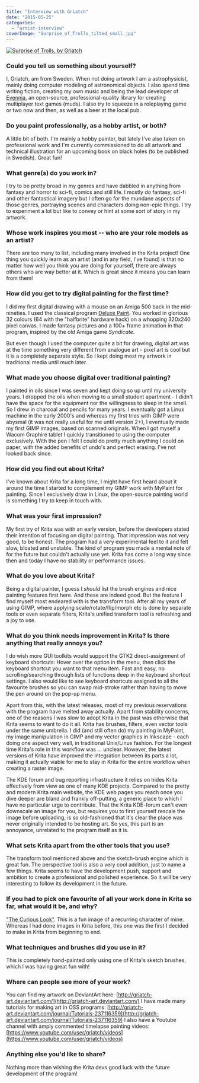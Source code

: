 ```yaml
---
title: "Interview with Griatch"
date: "2015-05-25"
categories: 
  - "artist-interview"
coverImage: "Surprise_of_Trolls_tilted_small.jpg"
---
```


[![Surprise of Trolls, by Griatch](/images/posts/2015/Surprise_of_Trolls_tilted_small.jpg)](/images/posts/2015/Surprise_of_Trolls_tilted_small.jpg)

### Could you tell us something about yourself?

I, Griatch, am from Sweden. When not doing artwork I am a astrophysicist, mainly doing computer modeling of astronomical objects. I also spend time writing fiction, creating my own music and being the lead developer of [Evennia](http://www.evennia.com/ "Evennia"), an open-source, professional-quality library for creating multiplayer text games (muds). I also try to squeeze in a roleplaying game or two now and then, as well as a beer at the local pub.

### Do you paint professionally, as a hobby artist, or both?

A little bit of both. I'm mainly a hobby painter, but lately I've also taken on professional work and I'm currently commissioned to do all artwork and technical illustration for an upcoming book on black holes (to be published in Swedish). Great fun!

### What genre(s) do you work in?

I try to be pretty broad in my genres and have dabbled in anything from fantasy and horror to sci-fi, comics and still life. I mostly do fantasy, sci-fi and other fantastical imagery but I often go for the mundane aspects of those genres, portraying scenes and characters doing non-epic things. I try to experiment a lot but like to convey or hint at some sort of story in my artwork.

### Whose work inspires you most -- who are your role models as an artist?

There are too many to list, including many involved in the Krita project! One thing you quickly learn as an artist (and in any field, I've found) is that no matter how well you think you are doing for yourself, there are always others who are way better at it. Which is great since it means you can learn from them!

### How did you get to try digital painting for the first time?

I did my first digital drawing with a mouse on an Amiga 500 back in the mid-nineties. I used the classical program [Deluxe Paint](http://en.wikipedia.org/wiki/Deluxe_Paint "Deluxe Paint on Wikipedia"). You worked in glorious 32 colours (64 with the "halfbrite" hardware hack) on a whopping 320x240 pixel canvas. I made fantasy pictures and a 100+ frame animation in that program, inspired by the old Amiga game _Syndicate_.

But even though I used the computer quite a bit for drawing, digital art was at the time something very different from analogue art - pixel art is cool but it is a completely separate style. So I kept doing most my artwork in traditional media until much later.

### What made you choose digital over traditional painting?

I painted in oils since I was seven and kept doing so up until my university years. I dropped the oils when moving to a small student apartment - I didn't have the space for the equipment nor the willingness to sleep in the smell. So I drew in charcoal and pencils for many years. I eventually got a Linux machine in the early 2000's and whereas my first tries with GIMP were abysmal (it was not really useful for me until version 2+), I eventually made my first GIMP images, based on scanned originals. When I got myself a Wacom Graphire tablet I quickly transitioned to using the computer exclusively. With the pen I felt I could do pretty much anything I could on paper, with the added benefits of undo's and perfect erasing. I've not looked back since.

### How did you find out about Krita?

I've known about Krita for a long time, I might have first heard about it around the time I started to complement my GIMP work with MyPaint for painting. Since I exclusively draw in Linux, the open-source painting world is something I try to keep in touch with.

### What was your first impression?

My first try of Krita was with an early version, before the developers stated their intention of focusing on digital painting. That impression was not very good, to be honest. The program had a very experimental feel to it and felt slow, bloated and unstable. The kind of program you made a mental note of for the future but couldn't actually use yet. Krita has come a long way since then and today I have no stability or performance issues.

### What do you love about Krita?

Being a digital painter, I guess I _should_ list the brush engines and nice painting features first here. And these are indeed good. But the feature I find myself most endeared with is the transform tool. After all my years of using GIMP, where applying scale/rotate/flip/morph etc is done by separate tools or even separate filters, Krita's unified transform tool is refreshing and a joy to use.

### What do you think needs improvement in Krita? Is there anything that really annoys you?

I do wish more GUI toolkits would support the GTK2 direct-assignment of keyboard shortcuts: Hover over the option in the menu, then click the keyboard shortcut you want to that menu item. Fast and easy, no scrolling/searching through lists of functions deep in the keyboard shortcut settings. I also would like to see keyboard shortcuts assigned to all the favourite brushes so you can swap mid-stroke rather than having to move the pen around on the pop-up menu.

Apart from this, with the latest releases, most of my previous reservations with the program have melted away actually. Apart from stability concerns, one of the reasons I was slow to adopt Krita in the past was otherwise that Krita seems to want to do it all. Krita has brushes, filters, even vector tools under the same umbrella. I did (and still often do) my painting in MyPaint, my image manipulation in GIMP and my vector graphics in Inkscape - each doing one aspect very well, in traditional Unix/Linux fashion. For the longest time Krita's role in this workflow was ... unclear. However, the latest versions of Krita have improved the integration between its parts a lot, making it actually viable for me to stay in Krita for the entire workflow when creating a raster image.

The KDE forum and bug reporting infrastructure it relies on hides Krita effectively from view as one of many KDE projects. Compared to the pretty and modern Krita main website, the KDE web pages you reach once you dive deeper are bland and frankly off-putting, a generic place to which I have no particular urge to contribute. That the Krita KDE-forum can't even downscale an image for you, but requires you to first yourself rescale the image before uploading, is so old-fashioned that it's clear the place was never originally intended to be hosting art. So yes, this part is an annoyance, unrelated to the program itself as it is.

### What sets Krita apart from the other tools that you use?

The transform tool mentioned above and the sketch-brush engine which is great fun. The perspective tool is also a very cool addition, just to name a few things. Krita seems to have the development push, support and ambition to create a professional and polished experience. So it will be very interesting to follow its development in the future.

### If you had to pick one favourite of all your work done in Krita so far, what would it be, and why?

["The Curious Look"](http://griatch-art.deviantart.com/art/The-curious-look-479438077 "The Curious Look"). This is a fun image of a recurring character of mine. Whereas I had done images in Krita before, this one was the first I decided to make in Krita from beginning to end.

### What techniques and brushes did you use in it?

This is completely hand-painted only using one of Krita's sketch brushes, which I was having great fun with!

### Where can people see more of your work?

You can find my artwork on DeviantArt here: [http://griatch-art.deviantart.com/](http://griatch-art.deviantart.com/) I have made many tutorials for making art in OSS programs: [http://griatch-art.deviantart.com/journal/Tutorials-237116359](http://griatch-art.deviantart.com/journal/Tutorials-237116359) I also have a Youtube channel with amply commented timelapse painting videos: [https://www.youtube.com/user/griatch/videos](https://www.youtube.com/user/griatch/videos)

### Anything else you'd like to share?

Nothing more than wishing the Krita devs good luck with the future development of the program!
